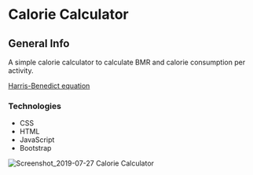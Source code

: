 # Calorie Calculator



## General Info
A simple calorie calculator to calculate BMR and calorie consumption per activity.

[Harris-Benedict equation](https://en.wikipedia.org/wiki/Harris%E2%80%93Benedict_equation)

### Technologies

* CSS
* HTML
* JavaScript
* Bootstrap

![Screenshot_2019-07-27 Calorie Calculator](https://user-images.githubusercontent.com/51227125/61991192-684b8800-b055-11e9-8d1e-8a6a6814f52c.png)
